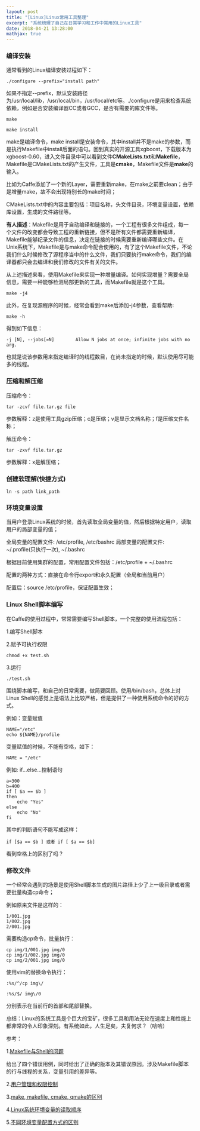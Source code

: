 ```yaml
---
layout: post
title: "[Linux]Linux常用工具整理"
excerpt: "系统梳理了自己在日常学习和工作中常用的Linux工具"
date: 2018-04-21 13:28:00
mathjax: true
---
```


### 编译安装

通常看到的Linux编译安装过程如下：

    ./configure --prefix="install path"

如果不指定--prefix，默认安装路径为/usr/local/lib，/usr/local/bin，/usr/local/etc等。./configure是用来检查系统依赖，例如是否安装编译器CC或者GCC，是否有需要的库文件等。

    make

    make install

make是编译命令，make install是安装命令，其中install并不是make的参数，而是执行Makefile中install后面的语句。回到真实的开源工具xgboost，下载版本为xgboost-0.60，进入文件目录中可以看到文件**CMakeLists.txt**和**Makefile**，Makefile是CMakeLists.txt的产生文件，工具是**cmake**，Makefile文件是**make**的输入。

比如为Caffe添加了一个新的Layer，需要重新make，在make之前要clean；由于是增量make，故不会出现特别长的make时间；

CMakeLists.txt中的内容主要包括：项目名称，头文件目录，环境变量设置，依赖库设置，生成的文件路径等。

**有人描述**：Makefile是用于自动编译和链接的，一个工程有很多文件组成，每一个文件的改变都会导致工程的重新链接，但不是所有文件都需要重新编译，Makefile能够纪录文件的信息，决定在链接的时候需要重新编译哪些文件。在Unix系统下，Makefile是与make命令配合使用的，有了这个Makefile文件，不论我们什么时候修改了源程序当中的什么文件，我们只要执行make命令，我们的编译器都只会去编译和我们修改的文件有关的文件。

从上述描述来看，使用Makefile来实现一种增量编译。如何实现增量？需要全局信息，需要一种能够检测局部更新的工具，而Makefile就是这个工具。

    make -j4

此外，在复现源程序的时候，经常会看到make后添加-j4参数，查看帮助:

    make -h

得到如下信息：

    -j [N], --jobs[=N]        Allow N jobs at once; infinite jobs with no arg.

也就是说该参数用来指定编译时的线程数目，在尚未指定的时候，默认使用尽可能多的线程。

### 压缩和解压缩

压缩命令：

    tar -zcvf file.tar.gz file

参数解释：z是使用工具gzip压缩；c是压缩；v是显示文档名称；f是压缩文件名称；

解压命令：

    tar -zxvf file.tar.gz

参数解释：x是解压缩；

### 创建软理解(快捷方式)

    ln -s path link_path

### 环境变量设置

当用户登录Linux系统的时候，首先读取全局变量的值，然后根据特定用户，读取用户的局部变量的值；

全局变量的配置文件: /etc/profile, /etc/bashrc
局部变量的配置文件: ~/.profile(只执行一次), ~/.bashrc

根据目前使用集群的配置，常用配置文件包括：/etc/profile + ~/.bashrc

配置的两种方式：直接在命令行export和永久配置（全局和当前用户）

配置后：source /etc/profile，保证配置生效；

### Linux Shell脚本编写

在Caffe的使用过程中，常常需要编写Shell脚本，一个完整的使用流程包括：

1.编写Shell脚本


2.赋予可执行权限

    chmod +x test.sh

3.运行

    ./test.sh

围绕脚本编写，和自己的日常需要，做简要回顾。使用/bin/bash，总体上对Linux Shell的感觉上是语法上比较严格，但是提供了一种使用系统命令的好的方式。

例如：变量赋值

    NAME="/etc"
    echo ${NAME}/profile

变量赋值的时候，不能有空格，如下：

    NAME = "/etc"

例如: if...else...控制语句

    a=300
    b=400
    if [ $a == $b ]
    then
        echo "Yes"
    else
        echo "No"
    fi

其中的判断语句不能写成这样：

    if [$a == $b ] 或者 if [ $a == $b]

看到空格上的区别了吗？

### 修改文件

一个经常会遇到的场景是使用Shell脚本生成的图片路径上少了上一级目录或者需要批量构造cp命令；

例如原来文件是这样的：

    1/001.jpg
    1/002.jpg
    2/001.jpg

需要构造cp命令，批量执行：
    
    cp img/1/001.jpg img/0
    cp img/1/002.jpg img/0
    cp img/2/001.jpg img/0

使用vim的替换命令执行：

    :%s/^/cp img\/

    :%s/$/ img\/0

分别表示在当前行的首部和尾部替换。

总结：Linux的系统工具是个巨大的宝矿，很多工具和用法无论在速度上和性能上都非常的令人印象深刻。有系统如此，人生足矣，夫复何求？（哈哈）

参考：

1.[Makefile与Shell的问题](http://blog.sina.com.cn/s/blog_4cd5d2bb0101gptd.html)

给出了四个错误用例，同时给出了正确的版本及其错误原因。涉及Makefile脚本的行与线程的关系，变量引用的差异等。

2.[用户管理和权限控制](http://blog.csdn.net/boybruce/article/details/17198601)

3.[make, makefile, cmake, qmake的区别](https://www.zhihu.com/question/27455963)

4.[Linux系统环境变量的读取顺序](https://blog.csdn.net/c406495762/article/details/62902871)

5.[不同环境变量配置方式的区别](https://www.cnblogs.com/isoftware/p/3778028.html)


